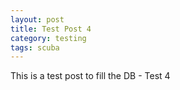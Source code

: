 ```yaml
---
layout: post
title: Test Post 4
category: testing
tags: scuba
---
```


This is a test post to fill the DB - Test 4